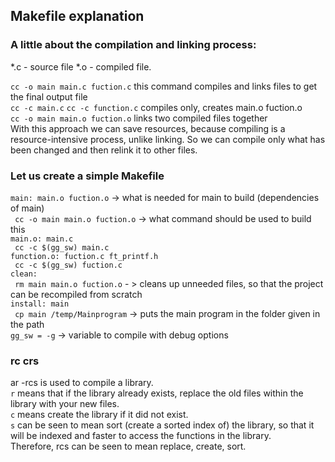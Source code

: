## Makefile explanation

### A little about the compilation and linking process:
*.c - source file
*.o - compiled file.

`cc -o main main.c fuction.c` this command compiles and links files to get the final output file\
`cc -c main.c` `cc -c function.c` compiles only, creates main.o fuction.o\
`сс -o main main.o fuction.o` links two compiled files together\
With this approach we can save resources, because compiling is a resource-intensive process, unlike linking. So we can compile only what has been changed and then relink it to other files.

### Let us create a simple Makefile
`main: main.o fuction.o` -> what is needed for main to build (dependencies of main)\
` cc -o main main.o fuction.o` -> what command should be used to build this\
`main.o: main.c`\
` cc -c $(gg_sw) main.c`\
`function.o: fuction.c ft_printf.h`\
` cc -c $(gg_sw) fuction.c`\
` clean: `\
` rm main main.o fuction.o` - > cleans up unneeded files, so that the project can be recompiled from scratch\
`install: main`\
` cp main /temp/Mainprogram` -> puts the main program in the folder given in the path\
`gg_sw = -g` -> variable to compile with debug options

### rc crs
ar -rcs is used to compile a library.\
`r` means that if the library already exists, replace the old files within the library with your new files.\
`c` means create the library if it did not exist.\
`s` can be seen to mean sort (create a sorted index of) the library, so that it will be indexed and faster to access the functions in the library.\
Therefore, rcs can be seen to mean replace, create, sort.
